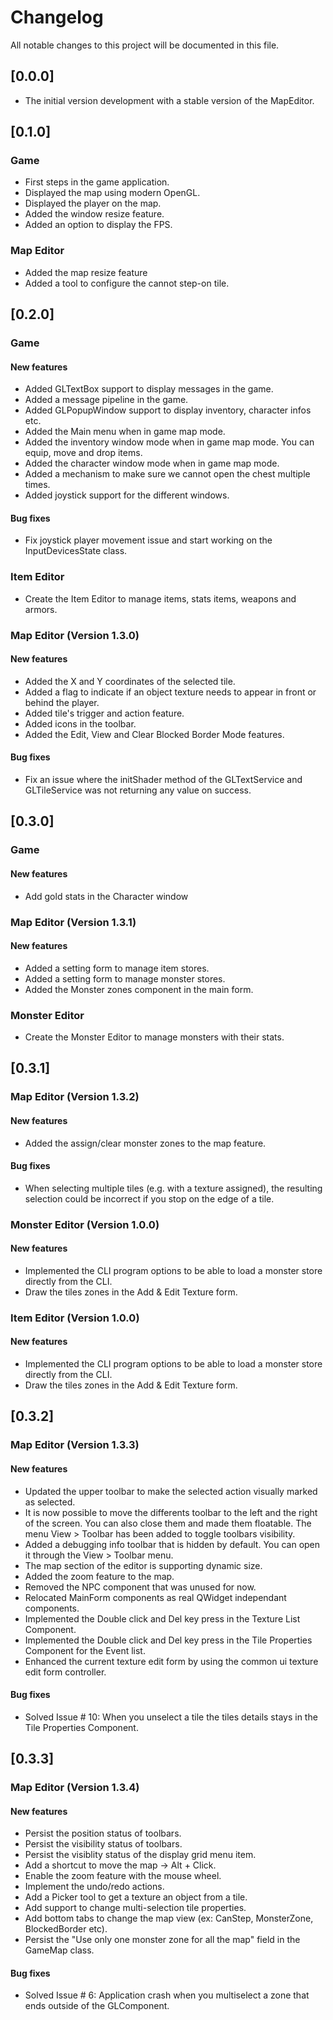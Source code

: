 # Changelog
All notable changes to this project will be documented in this file.

## [0.0.0]
- The initial version development with a stable version of the MapEditor.

## [0.1.0]

### Game
- First steps in the game application.
- Displayed the map using modern OpenGL.
- Displayed the player on the map.
- Added the window resize feature.
- Added an option to display the FPS.

### Map Editor
- Added the map resize feature
- Added a tool to configure the cannot step-on tile.

## [0.2.0]

### Game

#### New features
- Added GLTextBox support to display messages in the game.
- Added a message pipeline in the game.
- Added GLPopupWindow support to display inventory, character infos etc.
- Added the Main menu when in game map mode.
- Added the inventory window mode when in game map mode. You can equip, move and drop items.
- Added the character window mode when in game map mode.
- Added a mechanism to make sure we cannot open the chest multiple times.
- Added joystick support for the different windows.

#### Bug fixes
- Fix joystick player movement issue and start working on the InputDevicesState class.

### Item Editor
- Create the Item Editor to manage items, stats items, weapons and armors.

### Map Editor (Version 1.3.0)

#### New features
- Added the X and Y coordinates of the selected tile.
- Added a flag to indicate if an object texture needs to appear in front or behind the player.
- Added tile's trigger and action feature.
- Added icons in the toolbar.
- Added the Edit, View and Clear Blocked Border Mode features.

#### Bug fixes
- Fix an issue where the initShader method of the GLTextService and GLTileService was not returning any value on success.

## [0.3.0]

### Game

#### New features
- Add gold stats in the Character window

### Map Editor (Version 1.3.1)

#### New features
- Added a setting form to manage item stores.
- Added a setting form to manage monster stores.
- Added the Monster zones component in the main form.

### Monster Editor
- Create the Monster Editor to manage monsters with their stats.

## [0.3.1]

### Map Editor (Version 1.3.2)

#### New features
- Added the assign/clear monster zones to the map feature.

#### Bug fixes
- When selecting multiple tiles (e.g. with a texture assigned), the resulting selection could be incorrect if you stop on the edge of a tile.

### Monster Editor (Version 1.0.0)

#### New features
- Implemented the CLI program options to be able to load a monster store directly from the CLI.
- Draw the tiles zones in the Add & Edit Texture form.

### Item Editor (Version 1.0.0)

#### New features
- Implemented the CLI program options to be able to load a monster store directly from the CLI.
- Draw the tiles zones in the Add & Edit Texture form.

## [0.3.2]

### Map Editor (Version 1.3.3)

#### New features
- Updated the upper toolbar to make the selected action visually marked as selected.
- It is now possible to move the differents toolbar to the left and the right of the screen.
You can also close them and made them floatable. The menu View > Toolbar has been added
to toggle toolbars visibility.
- Added a debugging info toolbar that is hidden by default. You can open it through the
View > Toolbar menu.
- The map section of the editor is supporting dynamic size.
- Added the zoom feature to the map.
- Removed the NPC component that was unused for now.
- Relocated MainForm components as real QWidget independant components.
- Implemented the Double click and Del key press in the Texture List Component.
- Implemented the Double click and Del key press in the Tile Properties Component for the Event list.
- Enhanced the current texture edit form by using the common ui texture edit form controller.

#### Bug fixes
- Solved Issue # 10: When you unselect a tile the tiles details stays in the Tile Properties Component.

## [0.3.3]

### Map Editor (Version 1.3.4)

#### New features
- Persist the position status of toolbars.
- Persist the visibility status of toolbars.
- Persist the visiblity status of the display grid menu item.
- Add a shortcut to move the map -> Alt + Click.
- Enable the zoom feature with the mouse wheel.
- Implement the undo/redo actions.
- Add a Picker tool to get a texture an object from a tile.
- Add support to change multi-selection tile properties.
- Add bottom tabs to change the map view (ex: CanStep, MonsterZone, BlockedBorder etc).
- Persist the "Use only one monster zone for all the map" field in the GameMap class.

#### Bug fixes
- Solved Issue # 6: Application crash when you multiselect a zone that ends outside of the GLComponent.
